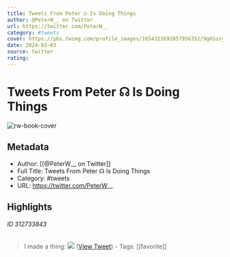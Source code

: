 ```yaml
---
title: Tweets From Peter ☊ Is Doing Things
author: @PeterW__ on Twitter
url: https://twitter.com/PeterW__
category: #tweets
cover: https://pbs.twimg.com/profile_images/1654321692057956352/9gH1osyh.jpg
date: 2024-03-03
source: twitter
rating:
---
```

# Tweets From Peter ☊ Is Doing Things

![rw-book-cover](https://pbs.twimg.com/profile_images/1654321692057956352/9gH1osyh.jpg)

## Metadata
- Author: [[@PeterW__ on Twitter]]
- Full Title: Tweets From Peter ☊ Is Doing Things
- Category: #tweets
- URL: https://twitter.com/PeterW__

## Highlights
###### ID 312733843
> I made a thing: 
> ![](https://pbs.twimg.com/media/FPL2KzeXwAAXMJT.jpg) ([View Tweet](https://twitter.com/PeterW__/status/1509539641652879360)) 
    - Tags: [[favorite]] 
    
